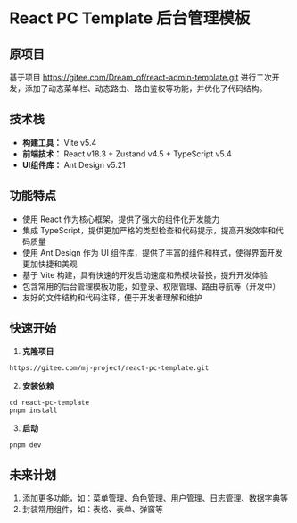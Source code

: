 # React PC Template 后台管理模板

## 原项目

   基于项目 https://gitee.com/Dream_of/react-admin-template.git 进行二次开发，添加了动态菜单栏、动态路由、路由鉴权等功能，并优化了代码结构。

## 技术栈

* **构建工具：** Vite v5.4
* **前端技术：** React v18.3 + Zustand v4.5 + TypeScript v5.4
* **UI组件库：** Ant Design v5.21

## 功能特点

* 使用 React 作为核心框架，提供了强大的组件化开发能力
* 集成 TypeScript，提供更加严格的类型检查和代码提示，提高开发效率和代码质量
* 使用 Ant Design 作为 UI 组件库，提供了丰富的组件和样式，使得界面开发更加快捷和美观
* 基于 Vite 构建，具有快速的开发启动速度和热模块替换，提升开发体验
* 包含常用的后台管理模板功能，如登录、权限管理、路由导航等（开发中）
* 友好的文件结构和代码注释，便于开发者理解和维护

## 快速开始

1. **克隆项目**

```
https://gitee.com/mj-project/react-pc-template.git
```

2. **安装依赖**

```
cd react-pc-template
pnpm install
```

3. **启动**

```
pnpm dev
```

## 未来计划

1. 添加更多功能，如：菜单管理、角色管理、用户管理、日志管理、数据字典等
2. 封装常用组件，如：表格、表单、弹窗等
